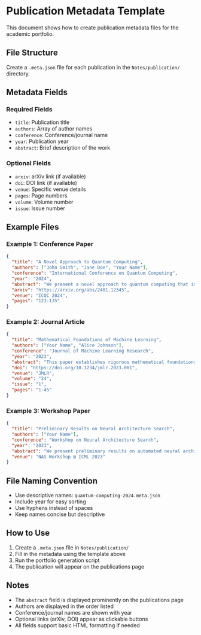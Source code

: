 # Publication Metadata Template

This document shows how to create publication metadata files for the academic portfolio.

## File Structure

Create a `.meta.json` file for each publication in the `Notes/publication/` directory.

## Metadata Fields

### Required Fields
- `title`: Publication title
- `authors`: Array of author names
- `conference`: Conference/journal name
- `year`: Publication year
- `abstract`: Brief description of the work

### Optional Fields
- `arxiv`: arXiv link (if available)
- `doi`: DOI link (if available)
- `venue`: Specific venue details
- `pages`: Page numbers
- `volume`: Volume number
- `issue`: Issue number

## Example Files

### Example 1: Conference Paper
```json
{
  "title": "A Novel Approach to Quantum Computing",
  "authors": ["John Smith", "Jane Doe", "Your Name"],
  "conference": "International Conference on Quantum Computing",
  "year": "2024",
  "abstract": "We present a novel approach to quantum computing that improves upon existing methods by 40%. Our technique combines machine learning with quantum algorithms to achieve unprecedented performance in optimization problems.",
  "arxiv": "https://arxiv.org/abs/2401.12345",
  "venue": "ICQC 2024",
  "pages": "123-135"
}
```

### Example 2: Journal Article
```json
{
  "title": "Mathematical Foundations of Machine Learning",
  "authors": ["Your Name", "Alice Johnson"],
  "conference": "Journal of Machine Learning Research",
  "year": "2023",
  "abstract": "This paper establishes rigorous mathematical foundations for modern machine learning algorithms, providing theoretical guarantees for convergence and generalization.",
  "doi": "https://doi.org/10.1234/jmlr.2023.001",
  "venue": "JMLR",
  "volume": "24",
  "issue": "1",
  "pages": "1-45"
}
```

### Example 3: Workshop Paper
```json
{
  "title": "Preliminary Results on Neural Architecture Search",
  "authors": ["Your Name"],
  "conference": "Workshop on Neural Architecture Search",
  "year": "2023",
  "abstract": "We present preliminary results on automated neural architecture search, showing promising improvements in efficiency and accuracy.",
  "venue": "NAS Workshop @ ICML 2023"
}
```

## File Naming Convention

- Use descriptive names: `quantum-computing-2024.meta.json`
- Include year for easy sorting
- Use hyphens instead of spaces
- Keep names concise but descriptive

## How to Use

1. Create a `.meta.json` file in `Notes/publication/`
2. Fill in the metadata using the template above
3. Run the portfolio generation script
4. The publication will appear on the publications page

## Notes

- The `abstract` field is displayed prominently on the publications page
- Authors are displayed in the order listed
- Conference/journal names are shown with year
- Optional links (arXiv, DOI) appear as clickable buttons
- All fields support basic HTML formatting if needed
